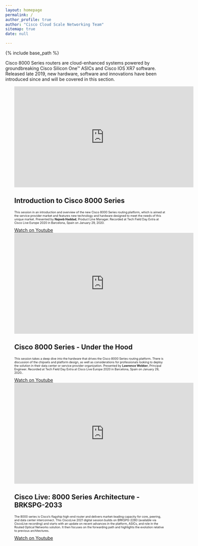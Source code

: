 ```yaml
---
layout: homepage
permalink: /
author_profile: true
author: "Cisco Cloud Scale Networking Team"
sitemap: true
date: null

---
```


{% include base_path %}

<div>
    <p>Cisco 8000 Series routers are cloud-enhanced systems powered by groundbreaking Cisco Silicon One™ ASICs and Cisco IOS XR7 software. Released late 2019, new hardware, software and innovations have been introduced since and will be covered in this section.</p>
</div>

<div class="feature_wrapper">
    <div class="feature__item--right">
        <div class="archive__item" style="margin-left: 2em;">
            <div class="archive__item-teaser center" style="display: block; margin-left: auto; margin-right: auto;">
                <iframe width="560" height="315" src="https://www.youtube.com/watch?v=I4cF-VyzwpM" frameborder="0"
                allowfullscreen></iframe>
            </div>
        <div class="archive__item-body">
            <h2 class="archive__item-title"><a href="https://www.youtube.com/watch?v=I4cF-VyzwpM" target="_blank"></a>
            Introduction to Cisco 8000 Series</h2>
            <div class="archive__item-excerpt" style="font-size: 0.65em;">
            <p>This session in an introduction and overview of the new Cisco 8000 Series routing platform, which is aimed at the service provider market and   
                features new technology and hardware designed to meet the needs of this unique market. Presented by <b>Najeeb Haddad</b>, Product Line Manager. 
                Recorded at Tech Field Day Extra at Cisco Live Europe 2020 in Barcelona, Spain on January 29, 2020.</p>
            </div>
            <a href="https://www.youtube.com/watch?v=I4cF-VyzwpM" target="_blank"  class="btn btn--large">Watch on Youtube</a>
        </div>
    </div>
</div>

<div class="feature_wrapper">
    <div class="feature__item--left">
        <div class="archive__item" style="margin-left: 2em;">
            <div class="archive__item-teaser center" style="display: block; margin-left: auto; margin-right: auto;">
                <iframe width="560" height="315" src="https://www.youtube.com/watch?v=KIGct1QOtdI" frameborder="0"
                allowfullscreen></iframe>
            </div>
        <div class="archive__item-body">
            <h2 class="archive__item-title"><a href="https://www.youtube.com/watch?v=KIGct1QOtdI" target="_blank"></a>
            Cisco 8000 Series - Under the Hood</h2>
            <div class="archive__item-excerpt" style="font-size: 0.65em;">
            <p>This session takes a deep dive into the hardware that drives the Cisco 8000 Series routing platform. There is discussion of the chipsets and     
                platform design, as well as considerations for professionals looking to deploy the solution in their data center or service provider organization. 
                Presented by <b>Lawrence Wobker</b>, Principal Engineer. Recorded at Tech Field Day Extra at Cisco Live Europe 2020 in Barcelona, Spain on January 29, 2020..</p>
            </div>
            <a href="https://www.youtube.com/watch?v=KIGct1QOtdI" target="_blank"  class="btn btn--large">Watch on Youtube</a>
        </div>
    </div>
</div>

<div class="feature_wrapper">
    <div class="feature__item--right">
        <div class="archive__item" style="margin-left: 2em;">
            <div class="archive__item-teaser center" style="display: block; margin-left: auto; margin-right: auto;">
                <iframe width="560" height="315" src="https://www.ciscolive.com/on-demand/on-demand-library.html?search=cisco%208000#/session/1610554628039001Tso9" frameborder="0"
                allowfullscreen></iframe>
            </div>
        <div class="archive__item-body">
            <h2 class="archive__item-title"><a href="https://www.ciscolive.com/on-demand/on-demand-library.html?search=cisco%208000#/session/1610554628039001Tso9" target="_blank"></a>
            Cisco Live: 8000 Series Architecture - BRKSPG-2033</h2>
            <div class="archive__item-excerpt" style="font-size: 0.65em;">
            <p>The 8000 series is Cisco’s flagship high-end router and delivers market-leading capacity for core, peering, and data center interconnect. This CiscoLive 
            2021 digital session builds on BRKSPG-2280 (available via CiscoLive recording) and starts with an update on recent advances in the platform, ASICs, and role in 
            the Routed Optical Networks solution. It then focuses on the forwarding path and highlights the evolution relative to previous architectures.</p>
            </div>
            <a href="https://www.ciscolive.com/on-demand/on-demand-library.html?search=cisco%208000#/session/1610554628039001Tso9" target="_blank"  class="btn btn--large">Watch on Youtube</a>
        </div>
    </div>
</div>



